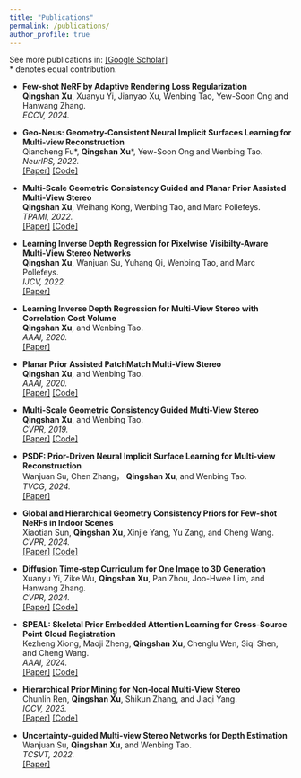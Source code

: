 ```yaml
---
title: "Publications"
permalink: /publications/
author_profile: true
---
```

See more publications in: [[Google Scholar]](https://scholar.google.com/citations?hl=zh-CN&user=k96kDhsAAAAJ&view_op=list_works&sortby=pubdate)  
\* denotes equal contribution. 

* <b>Few-shot NeRF by Adaptive Rendering Loss Regularization</b> <br> 
<b>Qingshan Xu</b>, Xuanyu Yi, Jianyao Xu, Wenbing Tao, Yew-Soon Ong and Hanwang Zhang.    
<i>ECCV, 2024.</i>   

* <b>Geo-Neus: Geometry-Consistent Neural Implicit Surfaces Learning for Multi-view Reconstruction</b> <br> 
Qiancheng Fu\*, <b>Qingshan Xu</b>\*, Yew-Soon Ong and Wenbing Tao.    
<i>NeurIPS, 2022.</i>  
[[Paper]](https://arxiv.org/abs/2205.15848) [[Code]](https://github.com/GhiXu/Geo-Neus) 

* <b>Multi-Scale Geometric Consistency Guided and Planar Prior Assisted Multi-View Stereo</b> <br> 
<b>Qingshan Xu</b>, Weihang Kong, Wenbing Tao, and Marc Pollefeys.   
<i>TPAMI, 2022.</i>  
[[Paper]](https://ieeexplore.ieee.org/document/9863705) [[Code]](https://github.com/GhiXu/ACMMP)  

* <b>Learning Inverse Depth Regression for Pixelwise Visibilty-Aware Multi-View Stereo Networks</b> <br> 
<b>Qingshan Xu</b>, Wanjuan Su, Yuhang Qi, Wenbing Tao, and Marc Pollefeys.  
<i>IJCV, 2022.</i>  
[[Paper]](https://trebuchet.public.springernature.app/get_content/79aa1569-1998-49c9-b675-acb305d056a2)

* <b>Learning Inverse Depth Regression for Multi-View Stereo with Correlation Cost Volume</b> <br> 
<b>Qingshan Xu</b>, and Wenbing Tao.  
<i>AAAI, 2020.</i>  
[[Paper]](https://arxiv.org/abs/1912.11746) 

* <b>Planar Prior Assisted PatchMatch Multi-View Stereo</b> <br> 
<b>Qingshan Xu</b>, and Wenbing Tao.  
<i>AAAI, 2020.</i>  
[[Paper]](https://arxiv.org/abs/1912.11744) [[Code]](https://github.com/GhiXu/ACMP)

* <b>Multi-Scale Geometric Consistency Guided Multi-View Stereo</b> <br> 
<b>Qingshan Xu</b>, and Wenbing Tao.  
<i>CVPR, 2019.</i>  
[[Paper]](https://arxiv.org/abs/1904.08103) [[Code]](https://github.com/GhiXu/ACMM)

* <b>PSDF: Prior-Driven Neural Implicit Surface Learning for Multi-view Reconstruction</b> <br> 
Wanjuan Su, Chen Zhang， <b>Qingshan Xu</b>, and Wenbing Tao.  
<i>TVCG, 2024.</i>  
[[Paper]](https://arxiv.org/abs/2401.12751)

* <b>Global and Hierarchical Geometry Consistency Priors for Few-shot NeRFs in Indoor Scenes</b> <br> 
Xiaotian Sun, <b>Qingshan Xu</b>, Xinjie Yang, Yu Zang, and Cheng Wang.  
<i>CVPR, 2024.</i>  
[[Paper]](https://openaccess.thecvf.com/content/CVPR2024/papers/Sun_Global_and_Hierarchical_Geometry_Consistency_Priors_for_Few-shot_NeRFs_in_CVPR_2024_paper.pdf) [[Code]](https://github.com/XT5un/P2NeRF)

* <b>Diffusion Time-step Curriculum for One Image to 3D Generation</b> <br> 
Xuanyu Yi, Zike Wu, <b>Qingshan Xu</b>, Pan Zhou, Joo-Hwee Lim, and Hanwang Zhang.  
<i>CVPR, 2024.</i>  
[[Paper]](https://arxiv.org/abs/2404.04562v3) [[Code]](https://github.com/yxymessi/DTC123)

* <b>SPEAL: Skeletal Prior Embedded Attention Learning for Cross-Source Point Cloud Registration</b> <br> 
Kezheng Xiong, Maoji Zheng, <b>Qingshan Xu</b>, Chenglu Wen, Siqi Shen, and Cheng Wang.  
<i>AAAI, 2024.</i>  
[[Paper]](https://arxiv.org/abs/2312.08664) [[Code]](https://github.com/kezheng1204/KITTI-CrossSource)

* <b>Hierarchical Prior Mining for Non-local Multi-View Stereo</b> <br> 
Chunlin Ren, <b>Qingshan Xu</b>, Shikun Zhang, and Jiaqi Yang.  
<i>ICCV, 2023.</i>  
[[Paper]](https://arxiv.org/abs/2303.09758) [[Code]](https://github.com/CLinvx/HPM-MVS)

* <b>Uncertainty-guided Multi-view Stereo Networks for Depth Estimation</b> <br> 
Wanjuan Su, <b>Qingshan Xu</b>, and Wenbing Tao.  
<i>TCSVT, 2022.</i>   
[[Paper]](https://ieeexplore.ieee.org/document/9797764) 

<!--
* <b>Efficient Large-scale Geometric Verification for Structure from Motion</b> <br> 
<b>Qingshan Xu</b>, Jie Li, Wenbing Tao, and Delie Ming.  
<i>Pattern Recognition Letters, 2019.</i>  
[[Paper]](https://www.sciencedirect.com/science/article/abs/pii/S0167865518306512)

* <b>Massively Parallel Image Index for Vocabulary Tree Based Image Retrieval</b> <br> 
<b>Qingshan Xu</b>, Kun Sun, Wenbing Tao, and Liman Liu.  
<i>Chinese Conference on Computer Vision, 2017.</i>  
[[Paper]](https://link.springer.com/chapter/10.1007/978-981-10-7302-1_9)
--> 

<!--
## In Submission
<b>Geo-Neus: Geometry-Consistent Neural Implicit Surfaces Learning for Multi-view Reconstruction</b> <br> 
Qiancheng Fu\*, <b>Qingshan Xu</b>\*, Yew-Soon Ong and Wenbing Tao. (\* Equal Contribution)    
[[Paper]](https://arxiv.org/abs/2205.15848) [[Code]](https://github.com/GhiXu/Geo-Neus) 
--> 



   
